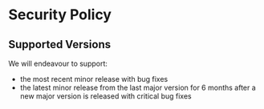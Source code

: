 # Security Policy

## Supported Versions

We will endeavour to support:
* the most recent minor release with bug fixes
* the latest minor release from the last major version
  for 6 months after a new major version is released with critical bug fixes